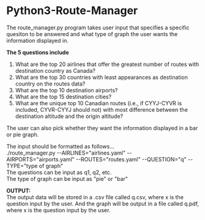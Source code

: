 # Python3-Route-Manager
The route_manager.py program takes user input that specifies a specific quesiton to be answered and what type of graph the user wants the information displayed in.

**The 5 questions include**  
1. What are the top 20 airlines that offer the greatest number of routes with destination country as Canada?  
2. What are the top 30 countries with least appearances as destination country on the routes data?  
3. What are the top 10 destination airports?  
4. What are the top 15 destination cities?  
5. What are the unique top 10 Canadian routes (i.e., if CYYJ-CYVR is included, CYVR-CYYJ should not) with most difference between the destination altitude and the origin altitude?  

The user can also pick whether they want the information displayed in a bar or pie graph.

The input should be formatted as follows...  
./route_manager.py --AIRLINES="airlines.yaml" --AIRPORTS="airports.yaml" --ROUTES="routes.yaml" --QUESTION="q<x>" --TYPE="type of graph"  
The questions can be input as q1, q2, etc.  
The type of graph can be input as "pie" or "bar"  
  
  
**OUTPUT:**  
The output data will be stored in a .csv file called q<x>.csv, where x is the question input by the user.
And the graph will be output in a file called q<x>.pdf, where x is the question input by the user.


